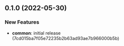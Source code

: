 ## 0.1.0 (2022-05-30)


### New Features

* **common**: initial release (7cd015ba7f05e72235b2b63ad93ae7b966000b5b)



